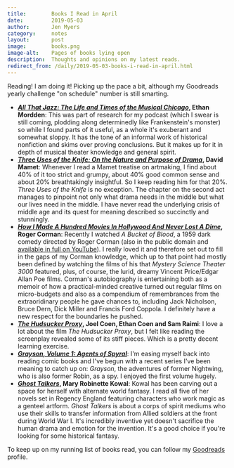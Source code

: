 ```yaml
---
title:        Books I Read in April
date:         2019-05-03
author:       Jen Myers
category:     notes
layout:       post
image:        books.png
image-alt:    Pages of books lying open
description:  Thoughts and opinions on my latest reads.
redirect_from: /daily/2019-05-03-books-i-read-in-april.html
---
```


Reading! I am doing it! Picking up the pace a bit, although my Goodreads yearly challenge "on schedule" number is still smarting.

<!-- more -->

- __[_All That Jazz: The Life and Times of the Musical Chicago_](https://www.goodreads.com/book/show/38139558-all-that-jazz), Ethan Mordden__: This was part of research for my podcast (which I swear is still coming, plodding along determinedly like Frankenstein's monster) so while I found parts of it useful, as a whole it's exuberant and somewhat sloppy. It has the tone of an informal work of historical nonfiction and skims over proving conclusions. But it makes up for it in depth of musical theater knowledge and general spirit.
- __[_Three Uses of the Knife: On the Nature and Purpose of Drama_](https://www.goodreads.com/book/show/456817.Three_Uses_of_the_Knife), David Mamet__: Whenever I read a Mamet treatise on artmaking, I find about 40% of it too strict and grumpy, about 40% good common sense and about 20% breathtakingly insightful. So I keep reading him for that 20%. _Three Uses of the Knife_ is no exception. The chapter on the second act manages to pinpoint not only what drama needs in the middle but what our lives need in the middle. I have never read the underlying crisis of middle age and its quest for meaning described so succinctly and stunningly.
- __[_How I Made A Hundred Movies In Hollywood And Never Lost A Dime_](https://www.goodreads.com/book/show/416678.How_I_Made_A_Hundred_Movies_In_Hollywood_And_Never_Lost_A_Dime), Roger Corman__: Recently I watched _A Bucket of Blood_, a 1959 dark comedy directed by Roger Corman (also in the public domain and [available in full on YouTube](https://www.youtube.com/watch?v=IQxFePQo6Ko)). I really loved it and therefore set out to fill in the gaps of my Corman knowledge, which up to that point had mostly been defined by watching the films of his that _Mystery Science Theater 3000_ featured, plus, of course, the lurid, dreamy Vincent Price/Edgar Allan Poe films. Corman's autobiography is entertaining both as a memoir of how a practical-minded creative turned out regular films on micro-budgets and also as a compendium of remembrances from the extraoridinary people he gave chances to, including Jack Nicholson, Bruce Dern, Dick Miller and Francis Ford Coppola. I definitely have a new respect for the boundaries he pushed.
- __[_The Hudsucker Proxy_](https://www.goodreads.com/book/show/1065270.The_Hudsucker_Proxy), Joel Coen, Ethan Coen and Sam Raimi__: I love a lot about the film _The Hudsucker Proxy_, but I felt like reading the screenplay revealed some of its stiff pieces. Which is a pretty decent learning exercise.
- __[_Grayson, Volume 1: Agents of Spyral_](https://www.goodreads.com/book/show/23505378-grayson-volume-1)__: I'm easing myself back into reading comic books and I've begun with a recent series I've been meaning to catch up on: _Grayson_, the adventures of former Nightwing, who is also former Robin, as a spy. I enjoyed the first volume hugely.
- __[_Ghost Talkers_](https://www.goodreads.com/book/show/26114291-ghost-talkers), Mary Robinette Kowal__: Kowal has been carving out a space for herself with alternate world fantasy. I read all five of her novels set in Regency England featuring characters who work magic as a genteel artform. _Ghost Talkers_ is about a corps of spirit mediums who use their skills to transfer information from Allied soldiers at the front during World War I. It's incredibly inventive yet doesn't sacrifice the human drama and emotion for the invention. It's a good choice if you're looking for some historical fantasy.

To keep up on my running list of books read, you can follow my [Goodreads](https://www.goodreads.com/jenmyers) profile.
